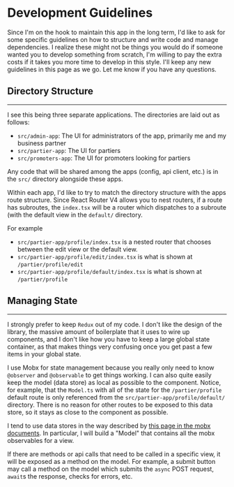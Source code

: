 # Development Guidelines
Since I'm on the hook to maintain this app in the long term, I'd like to ask for some specific guidelines on how to structure and write code and manage dependencies. I realize these might not be things you would do if someone wanted you to develop something from scratch, I'm willing to pay the extra costs if it takes you more time to develop in this style. I'll keep any new guidelines in this page as we go. Let me know if you have any questions. 

## Directory Structure
----------------

I see this being three separate applications. The directories are laid out as follows:

* `src/admin-app`: The UI for administrators of the app, primarily me and my business partner
* `src/partier-app`: The UI for partiers
* `src/promoters-app`: The UI for promoters looking for partiers

Any code that will be shared among the apps (config, api client, etc.) is in the `src/` directory alongside these apps. 

Within each app, I'd like to try to match the directory structure with the apps route structure. Since React Router V4 allows you to nest routers, if a route has subroutes, the `index.tsx` will be a router which dispatches to a subroute (with the default view in the `default/` directory. 

For example
* `src/partier-app/profile/index.tsx` is a nested router that chooses between the edit view or the default view. 
* `src/partier-app/profile/edit/index.tsx` is what is shown at `/partier/profile/edit`
* `src/partier-app/profile/default/index.tsx` is what is shown at `/partier/profile`

## Managing State
----------------

I strongly prefer to keep `Redux` out of my code. I don't like the design of the library, the massive amount of boilerplate that it uses to wire up components, and I don't like how you have to keep a large global state container, as that makes things very confusing once you get past a few items in your global state.

I use Mobx for state management because you really only need to know `@observer` and `@observable` to get things working. I can also quite easily keep the model (data store) as local as possible to the component. Notice, for example, that the `Model.ts` with all of the state for the `/partier/profile` default route is only referenced from the `src/partier-app/profile/default/` directory. There is no reason for other routes to be exposed to this data store, so it stays as close to the component as possible.

I tend to use data stores in the way described by [this page in the mobx documents](https://mobx.js.org/best/store.html). In particular, I will build a "Model" that contains all the mobx observables for a view. 

If there are methods or api calls that need to be called in a specific view, it will be exposed as a method on the model. For example, a submit button may call a method on the model which submits the `async` POST request, `await`s the response, checks for errors, etc. 

